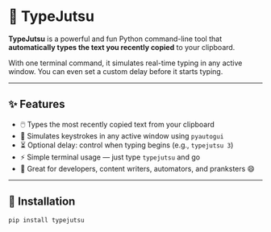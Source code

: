 # 🥷 TypeJutsu

**TypeJutsu** is a powerful and fun Python command-line tool that **automatically types the text you recently copied** to your clipboard.

With one terminal command, it simulates real-time typing in any active window. You can even set a custom delay before it starts typing.

---

## ✨ Features

- 🖱️ Types the most recently copied text from your clipboard  
- 🧠 Simulates keystrokes in any active window using `pyautogui`  
- ⏳ Optional delay: control when typing begins (e.g., `typejutsu 3`)  
- ⚡ Simple terminal usage — just type `typejutsu` and go  
- 🎯 Great for developers, content writers, automators, and pranksters 😄  

---

## 🚀 Installation

```bash
pip install typejutsu

